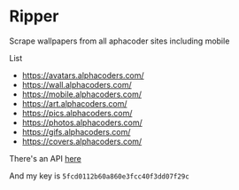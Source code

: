 # Ripper

Scrape wallpapers from all aphacoder sites including mobile

List
- https://avatars.alphacoders.com/
- https://wall.alphacoders.com/
- https://mobile.alphacoders.com/
- https://art.alphacoders.com/
- https://pics.alphacoders.com/
- https://photos.alphacoders.com/
- https://gifs.alphacoders.com/
- https://covers.alphacoders.com/


There's an API [here](https://wall.alphacoders.com/api.php)

And my key is `5fcd0112b60a860e3fcc40f3dd07f29c`